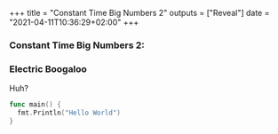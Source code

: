 +++
title = "Constant Time Big Numbers 2"
outputs = ["Reveal"]
date = "2021-04-11T10:36:29+02:00"
+++

### Constant Time Big Numbers 2:
### Electric Boogaloo

Huh?

```go
func main() {
  fmt.Println("Hello World")
}
```
